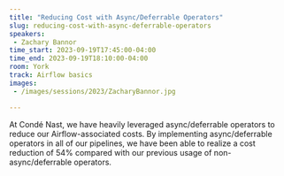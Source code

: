 ```yaml
---
title: "Reducing Cost with Async/Deferrable Operators"
slug: reducing-cost-with-async-deferrable-operators
speakers:
 - Zachary Bannor
time_start: 2023-09-19T17:45:00-04:00
time_end: 2023-09-19T18:10:00-04:00
room: York
track: Airflow basics
images:
 - /images/sessions/2023/ZacharyBannor.jpg

---
```


At Condé Nast, we have heavily leveraged async/deferrable operators to reduce our Airflow-associated costs. By implementing async/deferrable operators in all of our pipelines, we have been able to realize a cost reduction of 54% compared with our previous usage of non-async/deferrable operators.